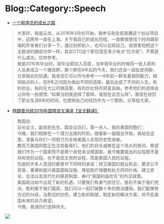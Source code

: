 # Blog::Category::Speech
* [一个程序员的成长之路](/blog/2019/MgXZH4Scw6Lckg9C)
> 大家好，我是云龙，从2016年3月份开始，我参与到全民直播这个创业项目中，这两年一直在上海。关于我自己的成长历程，一直都很想找个时间跟前端的开发者们分享一下。通过剖析别人，也可以总结自己。我很害怕把这个主题讲的跟成功学一样，其实CTO这个职位现在多少有点“烂大街”，不算是什么成功，仅供参考。  
> 我是2010年毕业的，刚毕业即加入百度，当年我毕业的时候同一批入职的人后来成立一个微信群，那个群在8年后的今天，我们还会一起扯皮闲聊，分享彼此的际遇。我发现它可以作为参考——8年前一群有着相同能力，相同起点的人，在8年之间因为做出不同的选择，最后达成了不同的人生。有的创业，有的在大公司做高管，有的炒比特币财富自由。参考他们的选择会让你有一些感悟: “如果当初我选择了那样，我现在会怎么样”。我现在经历了职业生涯8年的时间，也想把自己的经历作为一个案例，分享给大家。

<script async src="//pagead2.googlesyndication.com/pagead/js/adsbygoogle.js"></script>
<ins class="adsbygoogle"
     style="display:block; text-align:center;"
     data-ad-layout="in-article"
     data-ad-format="fluid"
     data-ad-client="ca-pub-4161171709893056"
     data-ad-slot="3052306384"></ins>
<script>
     (adsbygoogle = window.adsbygoogle || []).push({});
</script>

* [特朗普总统2019年国情咨文演讲【全文翻译】](/blog/2019/ouGF3MEDGh6Yxq6G)
> 致国会:  
> 议长女士，副总统先生，国会议员们，第一夫人，我的美国同胞们：  
> 今晚，我们相聚在一个潜力无限的时刻。随着新一届国会开始，我站在这里，准备与你们一同努力为全体美国人实现历史性突破。  
> 数百万美国同胞正在注视着我们，他们的目光凝聚在这个伟大的房间，希望我们作为一个国家而不是两个政党来治理国家。我今晚要提出的议程既不是共和党的议程，也不是民主党的议程，而是美国人民的议程。  
> 在座的许多人竞选时都曾许下同样的承诺：捍卫美国的就业机会、要求公平贸易、重建和振兴美国基础设施、降低医疗保健和处方药的价格、建立安全，合法以及现代化的移民制度、奉行“美国利益优先”的外交政策。  
> 美国政治如今出现了新的机遇，只要我们有勇气抓住它。胜利不属于我们党派，胜利属于我们国家。我们可以一起打破数十年的政治僵局。我们能够弥合旧的分歧，治愈旧的创伤，建立新的联盟，制定新的解决方案，并开启美国未来的非凡希望。  
> 今晚，我请你们选择伟大。  

<script async src="//pagead2.googlesyndication.com/pagead/js/adsbygoogle.js"></script>
<ins class="adsbygoogle"
     style="display:block; text-align:center;"
     data-ad-layout="in-article"
     data-ad-format="fluid"
     data-ad-client="ca-pub-4161171709893056"
     data-ad-slot="3052306384"></ins>
<script>
     (adsbygoogle = window.adsbygoogle || []).push({});
</script>

![](https://ww2.sinaimg.cn/large/005BYqpgly1g01dwo3j72j308c01o080.jpg)
